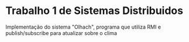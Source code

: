 # Trabalho 1 de Sistemas Distribuidos

Implementação do sistema "Olhach", programa que utiliza RMI e publish/subscribe para atualizar sobre o clima
